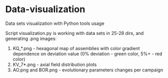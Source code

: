 # Data-visualization
Data sets visualization with Python tools usage

Script visualization.py is working with data sets in 25-28 dirs, and generating .png images:
1) KQ_*.png - hexagonal map of assemblies with color gradient dependence on deviation value (0% deviation - green color, 5%+ - red color)
2) KV_7*.png - axial field distribution plots
3) AO.png and BOR.png - evolutionary parameters changes per campaign
